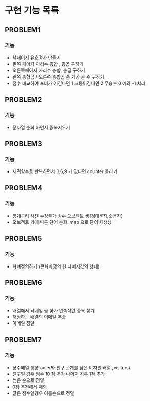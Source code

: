 # 구현 기능 목록

## PROBLEM1

### 기능

- 책페이지 유효검사 만들기
- 왼쪽 페이지 자리수 총합 , 총곱 구하기
- 오른쪽페이지 자리수 총합, 총곱 구하기
- 왼쪽 총합곱 / 오른쪽 총합곱 중 가장 큰 수 구하기
- 점수 비교하여 포비가 이긴다면 1 크롱이긴다면 2 무승부 0 예외 -1 처리

## PROBLEM2

### 기능

- 문자열 순회 하면서 중복지우기

## PROBLEM3

### 기능

- 재귀함수로 반복하면서 3,6,9 가 있다면 counter 올리기

## PROBLEM4

### 기능

- 청개구리 사전 수정불가 상수 오브젝트 생성(대문자,소문자)
- 오브젝트 키에 따른 단어 순회 .map 으로 단어 재생성

## PROBLEM5

### 기능

- 화폐정의하기 (큰화폐정의 한 나머지값의 형태)

## PROBLEM6

### 기능

- 배열에서 닉네임 을 찾아 연속적인 중복 찾기
- 해당하는 배열의 이메일 추출
- 이메일 정렬

## PROBLEM7

### 기능

- 상수배열 생성 (user와 친구 관계를 담은 이차원 배열 ,visitors)
- 친구일 경우 점수 10 점 추가 나머지 경우 1점 추가
- 높은 순으로 정렬
- 0점 추천에서 제외
- 같은 점수일경우 이름순으로 정렬
